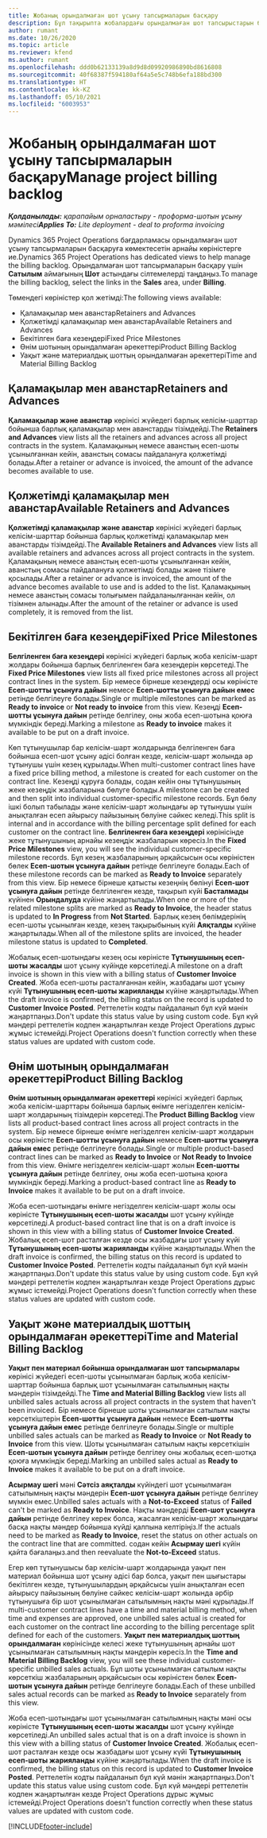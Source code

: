 ```yaml
---
title: Жобаның орындалмаған шот ұсыну тапсырмаларын басқару
description: Бұл тақырыпта жобалардағы орындалмаған шот тапсырыстарын басқару кезінде пайдалануға болатын әртүрлі көріністер туралы ақпарат берілген.
author: rumant
ms.date: 10/26/2020
ms.topic: article
ms.reviewer: kfend
ms.author: rumant
ms.openlocfilehash: ddd0b62133139a8d9d8d09920986890bd8616808
ms.sourcegitcommit: 40f68387f594180af64a5e5c748b6efa188bd300
ms.translationtype: HT
ms.contentlocale: kk-KZ
ms.lasthandoff: 05/10/2021
ms.locfileid: "6003953"
---
```

# <a name="manage-project-billing-backlog"></a><span data-ttu-id="2a7a4-103">Жобаның орындалмаған шот ұсыну тапсырмаларын басқару</span><span class="sxs-lookup"><span data-stu-id="2a7a4-103">Manage project billing backlog</span></span> 

<span data-ttu-id="2a7a4-104">_**Қолданылады:** қарапайым орналастыру - проформа-шотын ұсыну мәмілесі_</span><span class="sxs-lookup"><span data-stu-id="2a7a4-104">_**Applies To:** Lite deployment - deal to proforma invoicing_</span></span>

<span data-ttu-id="2a7a4-105">Dynamics 365 Project Operations бағдарламасы орындалмаған шот ұсыну тапсырмаларын басқаруға көмектесетін арнайы көріністерге ие.</span><span class="sxs-lookup"><span data-stu-id="2a7a4-105">Dynamics 365 Project Operations has dedicated views to help manage the billing backlog.</span></span> <span data-ttu-id="2a7a4-106">Орындалмаған шот тапсырмаларын басқару үшін **Сатылым** аймағының **Шот** астындағы сілтемелерді таңдаңыз.</span><span class="sxs-lookup"><span data-stu-id="2a7a4-106">To manage the billing backlog, select the links in the **Sales** area, under **Billing**.</span></span> 

<span data-ttu-id="2a7a4-107">Төмендегі көріністер қол жетімді:</span><span class="sxs-lookup"><span data-stu-id="2a7a4-107">The following views available:</span></span>

- <span data-ttu-id="2a7a4-108">Қаламақылар мен аванстар</span><span class="sxs-lookup"><span data-stu-id="2a7a4-108">Retainers and Advances</span></span>
- <span data-ttu-id="2a7a4-109">Қолжетімді қаламақылар мен аванстар</span><span class="sxs-lookup"><span data-stu-id="2a7a4-109">Available Retainers and Advances</span></span>
- <span data-ttu-id="2a7a4-110">Бекітілген баға кезеңдері</span><span class="sxs-lookup"><span data-stu-id="2a7a4-110">Fixed Price Milestones</span></span>
- <span data-ttu-id="2a7a4-111">Өнім шотының орындалмаған әрекеттері</span><span class="sxs-lookup"><span data-stu-id="2a7a4-111">Product Billing Backlog</span></span>
- <span data-ttu-id="2a7a4-112">Уақыт және материалдық шоттың орындалмаған әрекеттері</span><span class="sxs-lookup"><span data-stu-id="2a7a4-112">Time and Material Billing Backlog</span></span>

## <a name="retainers-and-advances"></a><span data-ttu-id="2a7a4-113">Қаламақылар мен аванстар</span><span class="sxs-lookup"><span data-stu-id="2a7a4-113">Retainers and Advances</span></span>

<span data-ttu-id="2a7a4-114">**Қаламақылар және аванстар** көрінісі жүйедегі барлық келісім-шарттар бойынша барлық қаламақылар мен аванстарды тізімдейді.</span><span class="sxs-lookup"><span data-stu-id="2a7a4-114">The **Retainers and Advances** view lists all the retainers and advances across all project contracts in the system.</span></span> <span data-ttu-id="2a7a4-115">Қаламақының немесе аванстың есеп-шоты ұсынылғаннан кейін, аванстың сомасы пайдалануға қолжетімді болады.</span><span class="sxs-lookup"><span data-stu-id="2a7a4-115">After a retainer or advance is invoiced, the amount of the advance becomes available to use.</span></span>

## <a name="available-retainers-and-advances"></a><span data-ttu-id="2a7a4-116">Қолжетімді қаламақылар мен аванстар</span><span class="sxs-lookup"><span data-stu-id="2a7a4-116">Available Retainers and Advances</span></span>

<span data-ttu-id="2a7a4-117">**Қолжетімді қаламақылар және аванстар** көрінісі жүйедегі барлық келісім-шарттар бойынша барлық қолжетімді қаламақылар мен аванстарды тізімдейді.</span><span class="sxs-lookup"><span data-stu-id="2a7a4-117">The **Available Retainers and Advances** view lists all available retainers and advances across all project contracts in the system.</span></span> <span data-ttu-id="2a7a4-118">Қаламақының немесе аванстың есеп-шоты ұсынылғаннан кейін, аванстың сомасы пайдалануға қолжетімді болады және тізімге қосылады.</span><span class="sxs-lookup"><span data-stu-id="2a7a4-118">After a retainer or advance is invoiced, the amount of the advance becomes available to use and is added to the list.</span></span> <span data-ttu-id="2a7a4-119">Қаламақының немесе аванстың сомасы толығымен пайдаланылғаннан кейін, ол тізімнен алынады.</span><span class="sxs-lookup"><span data-stu-id="2a7a4-119">After the amount of the retainer or advance is used completely, it is removed from the list.</span></span>

## <a name="fixed-price-milestones"></a><span data-ttu-id="2a7a4-120">Бекітілген баға кезеңдері</span><span class="sxs-lookup"><span data-stu-id="2a7a4-120">Fixed Price Milestones</span></span>

<span data-ttu-id="2a7a4-121">**Белгіленген баға кезеңдері** көрінісі жүйедегі барлық жоба келісім-шарт жолдары бойынша барлық белгіленген баға кезеңдерін көрсетеді.</span><span class="sxs-lookup"><span data-stu-id="2a7a4-121">The **Fixed Price Milestones** view lists all fixed price milestones across all project contract lines in the system.</span></span> <span data-ttu-id="2a7a4-122">Бір немесе бірнеше кезеңдерді осы көріністе **Есеп-шотты ұсынуға дайын** немесе **Есеп-шотты ұсынуға дайын емес** ретінде белгілеуге болады.</span><span class="sxs-lookup"><span data-stu-id="2a7a4-122">Single or multiple milestones can be marked as **Ready to invoice** or **Not ready to invoice** from this view.</span></span> <span data-ttu-id="2a7a4-123">Кезеңді **Есеп-шотты ұсынуға дайын** ретінде белгілеу, оны жоба есеп-шотына қоюға мүмкіндік береді.</span><span class="sxs-lookup"><span data-stu-id="2a7a4-123">Marking a milestone as **Ready to invoice** makes it available to be put on a draft invoice.</span></span>

<span data-ttu-id="2a7a4-124">Көп тұтынушылар бар келісім-шарт жолдарында белгіленген баға бойынша есеп-шот ұсыну әдісі болған кезде, келісім-шарт жолында әр тұтынушы үшін кезең құрылады.</span><span class="sxs-lookup"><span data-stu-id="2a7a4-124">When multi-customer contract lines have a fixed price billing method, a milestone is created for each customer on the contract line.</span></span> <span data-ttu-id="2a7a4-125">Кезеңді құруға болады, содан кейін оны тұтынушының жеке кезеңдік жазбаларына бөлуге болады.</span><span class="sxs-lookup"><span data-stu-id="2a7a4-125">A milestone can be created and then split into individual customer-specific milestone records.</span></span> <span data-ttu-id="2a7a4-126">Бұл бөлу ішкі болып табылады және келісім-шарт жолындағы әр тұтынушы үшін анықталған есеп айырысу пайызының бөлуіне сәйкес келеді.</span><span class="sxs-lookup"><span data-stu-id="2a7a4-126">This split is internal and in accordance with the billing percentage split defined for each customer on the contract line.</span></span> <span data-ttu-id="2a7a4-127">**Белгіленген баға кезеңдері** көрінісінде жеке тұтынушының арнайы кезеңдік жазбаларын көресіз.</span><span class="sxs-lookup"><span data-stu-id="2a7a4-127">In the **Fixed Price Milestones** view, you will see the individual customer-specific milestone records.</span></span> <span data-ttu-id="2a7a4-128">Бұл кезең жазбаларының әрқайсысын осы көріністен бөлек **Есеп-шотын ұсынуға дайын** ретінде белгілеуге болады.</span><span class="sxs-lookup"><span data-stu-id="2a7a4-128">Each of these milestone records can be marked as **Ready to Invoice** separately from this view.</span></span> <span data-ttu-id="2a7a4-129">Бір немесе бірнеше қатысты кезеңнің бөлінуі **Есеп-шот ұсынуға дайын** ретінде белгіленген кезде, тақырып күйі **Басталмады** күйінен **Орындалуда** күйіне жаңартылады.</span><span class="sxs-lookup"><span data-stu-id="2a7a4-129">When one or more of the related milestone splits are marked as **Ready to Invoice**, the header status is updated to **In Progress** from **Not Started**.</span></span> <span data-ttu-id="2a7a4-130">Барлық кезең бөлімдерінің есеп-шоты ұсынылған кезде, кезең тақырыбының күйі **Аяқталды** күйіне жаңартылады.</span><span class="sxs-lookup"><span data-stu-id="2a7a4-130">When all of the milestone splits are invoiced, the header milestone status is updated to **Completed**.</span></span>

<span data-ttu-id="2a7a4-131">Жобалық есеп-шотындағы кезең осы көріністе **Тұтынушының есеп-шоты жасалды** шот ұсыну күйінде көрсетіледі.</span><span class="sxs-lookup"><span data-stu-id="2a7a4-131">A milestone on a draft invoice is shown in this view with a billing status of **Customer Invoice Created**.</span></span> <span data-ttu-id="2a7a4-132">Жоба есеп-шоты расталғаннан кейін, жазбадағы шот ұсыну күйі **Тұтынушының есеп-шоты жарияланды** күйіне жаңартылады.</span><span class="sxs-lookup"><span data-stu-id="2a7a4-132">When the draft invoice is confirmed, the billing status on the record is updated to **Customer Invoice Posted**.</span></span> <span data-ttu-id="2a7a4-133">Реттелетін кодты пайдаланып бұл күй мәнін жаңартпаңыз.</span><span class="sxs-lookup"><span data-stu-id="2a7a4-133">Don't update this status value by using custom code.</span></span> <span data-ttu-id="2a7a4-134">Бұл күй мәндері реттелетін кодпен жаңартылған кезде Project Operations дұрыс жұмыс істемейді.</span><span class="sxs-lookup"><span data-stu-id="2a7a4-134">Project Operations doesn't function correctly when these status values are updated with custom code.</span></span>

## <a name="product-billing-backlog"></a><span data-ttu-id="2a7a4-135">Өнім шотының орындалмаған әрекеттері</span><span class="sxs-lookup"><span data-stu-id="2a7a4-135">Product Billing Backlog</span></span>

<span data-ttu-id="2a7a4-136">**Өнім шотының орындалмаған әрекеттері** көрінісі жүйедегі барлық жоба келісім-шарттары бойынша барлық өнімге негізделген келісім-шарт жолдарының тізімдерін көрсетеді.</span><span class="sxs-lookup"><span data-stu-id="2a7a4-136">The **Product Billing Backlog** view lists all product-based contract lines across all project contracts in the system.</span></span> <span data-ttu-id="2a7a4-137">Бір немесе бірнеше өнімге негізделген келісім-шарт жолдарын осы көріністе **Есеп-шотты ұсынуға дайын** немесе **Есеп-шотты ұсынуға дайын емес** ретінде белгілеуге болады.</span><span class="sxs-lookup"><span data-stu-id="2a7a4-137">Single or multiple product-based contract lines can be marked as **Ready to Invoice** or **Not Ready to Invoice** from this view.</span></span> <span data-ttu-id="2a7a4-138">Өнімге негізделген келісім-шарт жолын **Есеп-шотты ұсынуға дайын** ретінде белгілеу, оны жоба есеп-шотына қоюға мүмкіндік береді.</span><span class="sxs-lookup"><span data-stu-id="2a7a4-138">Marking a product-based contract line as **Ready to Invoice** makes it available to be put on a draft invoice.</span></span>

<span data-ttu-id="2a7a4-139">Жоба есеп-шотындағы өнімге негізделген келісім-шарт жолы осы көріністе **Тұтынушының есеп-шоты жасалды** шот ұсыну күйінде көрсетіледі.</span><span class="sxs-lookup"><span data-stu-id="2a7a4-139">A product-based contract line that is on a draft invoice is shown in this view with a billing status of **Customer Invoice Created**.</span></span> <span data-ttu-id="2a7a4-140">Жобалық есеп-шот расталған кезде осы жазбадағы шот ұсыну күйі **Тұтынушының есеп-шоты жарияланды** күйіне жаңартылады.</span><span class="sxs-lookup"><span data-stu-id="2a7a4-140">When the draft invoice is confirmed, the billing status on this record is updated to **Customer Invoice Posted**.</span></span> <span data-ttu-id="2a7a4-141">Реттелетін кодты пайдаланып бұл күй мәнін жаңартпаңыз.</span><span class="sxs-lookup"><span data-stu-id="2a7a4-141">Don't update this status value by using custom code.</span></span> <span data-ttu-id="2a7a4-142">Бұл күй мәндері реттелетін кодпен жаңартылған кезде Project Operations дұрыс жұмыс істемейді.</span><span class="sxs-lookup"><span data-stu-id="2a7a4-142">Project Operations doesn't function correctly when these status values are updated with custom code.</span></span>

## <a name="time-and-material-billing-backlog"></a><span data-ttu-id="2a7a4-143">Уақыт және материалдық шоттың орындалмаған әрекеттері</span><span class="sxs-lookup"><span data-stu-id="2a7a4-143">Time and Material Billing Backlog</span></span>

<span data-ttu-id="2a7a4-144">**Уақыт пен материал бойынша орындалмаған шот тапсырмалары** көрінісі жүйедегі есеп-шоты ұсынылмаған барлық жоба келісім-шарттар бойынша барлық шот ұсынылмаған сатылымның нақты мәндерін тізімдейді.</span><span class="sxs-lookup"><span data-stu-id="2a7a4-144">The **Time and Material Billing Backlog** view lists all unbilled sales actuals across all project contracts in the system that haven't been invoiced.</span></span> <span data-ttu-id="2a7a4-145">Бір немесе бірнеше шоты ұсынылмаған сатылым нақты көрсеткіштерін **Есеп-шотты ұсынуға дайын** немесе **Есеп-шотты ұсынуға дайын емес** ретінде белгілеуге болады.</span><span class="sxs-lookup"><span data-stu-id="2a7a4-145">Single or multiple unbilled sales actuals can be marked as **Ready to Invoice** or **Not Ready to Invoice** from this view.</span></span> <span data-ttu-id="2a7a4-146">Шоты ұсынылмаған сатылым нақты көрсеткішін **Есеп-шотын ұсынуға дайын** ретінде белгілеу оны жобалық есеп-шотқа қоюға мүмкіндік береді.</span><span class="sxs-lookup"><span data-stu-id="2a7a4-146">Marking an unbilled sales actual as **Ready to Invoice** makes it available to be put on a draft invoice.</span></span>

<span data-ttu-id="2a7a4-147">**Асырмау шегі** мәні **Сәтсіз аяқталды** күйіндегі шот ұсынылмаған сатылымның нақты мәндерін **Есеп-шот ұсынуға дайын** ретінде белгілеу мүмкін емес.</span><span class="sxs-lookup"><span data-stu-id="2a7a4-147">Unbilled sales actuals with a **Not-to-Exceed** status of **Failed** can't be marked as **Ready to Invoice**.</span></span> <span data-ttu-id="2a7a4-148">Нақты мәндерді **Есеп-шот ұсынуға дайын** ретінде белгілеу керек болса, жасалған келісім-шарт жолындағы басқа нақты мәндер бойынша күйді қалпына келтіріңіз.</span><span class="sxs-lookup"><span data-stu-id="2a7a4-148">If the actuals need to be marked as **Ready to Invoice**, reset the status on other actuals on the contract line that are committed.</span></span> <span data-ttu-id="2a7a4-149">содан кейін **Асырмау шегі** күйін қайта бағалаңыз.</span><span class="sxs-lookup"><span data-stu-id="2a7a4-149">and then reevaluate the **Not-to-Exceed** status.</span></span>

<span data-ttu-id="2a7a4-150">Егер көп тұтынушысы бар келісім-шарт жолдарында уақыт пен материал бойынша шот ұсыну әдісі бар болса, уақыт пен шығыстары бекітілген кезде, тұтынушылардың әрқайсысы үшін анықталған есеп айырысу пайызының бөлуіне сәйкес келісім-шарт жолында әрбір тұтынушыға бір шот ұсынылмаған сатылымның нақты мәні құрылады.</span><span class="sxs-lookup"><span data-stu-id="2a7a4-150">If multi-customer contract lines have a time and material billing method, when time and expenses are approved, one unbilled sales actual is created for each customer on the contract line according to the billing percentage split defined for each of the customers.</span></span> <span data-ttu-id="2a7a4-151">**Уақыт пен материалдық шоттың орындалмаған** көрінісінде келесі жеке тұтынушының арнайы шот ұсынылмаған сатылымның нақты мәндерін көресіз.</span><span class="sxs-lookup"><span data-stu-id="2a7a4-151">In the **Time and Material Billing Backlog** view, you will see these individual customer-specific unbilled sales actuals.</span></span> <span data-ttu-id="2a7a4-152">Бұл шоты ұсынылмаған сатылым нақты көрсеткіш жазбаларының әрқайсысын осы көріністен бөлек **Есеп-шотын ұсынуға дайын** ретінде белгілеуге болады.</span><span class="sxs-lookup"><span data-stu-id="2a7a4-152">Each of these unbilled sales actual records can be marked as **Ready to Invoice** separately from this view.</span></span>

<span data-ttu-id="2a7a4-153">Жоба есеп-шотындағы шот ұсынылмаған сатылымның нақты мәні осы көріністе **Тұтынушының есеп-шоты жасалды** шот ұсыну күйінде көрсетіледі.</span><span class="sxs-lookup"><span data-stu-id="2a7a4-153">An unbilled sales actual that is on a draft invoice is shown in this view with a billing status of **Customer Invoice Created**.</span></span> <span data-ttu-id="2a7a4-154">Жобалық есеп-шот расталған кезде осы жазбадағы шот ұсыну күйі **Тұтынушының есеп-шоты жарияланды** күйіне жаңартылады.</span><span class="sxs-lookup"><span data-stu-id="2a7a4-154">When the draft invoice is confirmed, the billing status on this record is updated to **Customer Invoice Posted**.</span></span> <span data-ttu-id="2a7a4-155">Реттелетін кодты пайдаланып бұл күй мәнін жаңартпаңыз.</span><span class="sxs-lookup"><span data-stu-id="2a7a4-155">Don't update this status value using custom code.</span></span> <span data-ttu-id="2a7a4-156">Бұл күй мәндері реттелетін кодпен жаңартылған кезде Project Operations дұрыс жұмыс істемейді.</span><span class="sxs-lookup"><span data-stu-id="2a7a4-156">Project Operations doesn't function correctly when these status values are updated with custom code.</span></span>


[!INCLUDE[footer-include](../../includes/footer-banner.md)]
